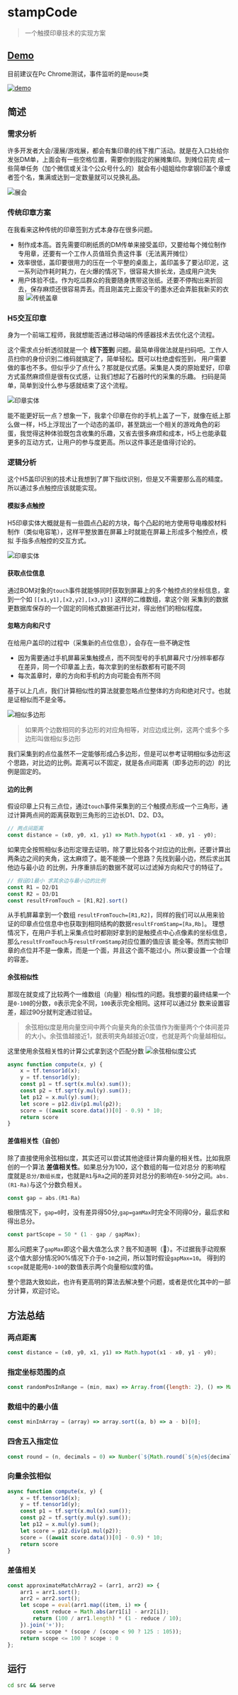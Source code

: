 # stampCode
> 一个触摸印章技术的实现方案

## [Demo](https://browniu.github.io/stampCode/)

目前建议在Pc Chrome测试，事件监听的是`mouse`类

[![demo](./static/stampCode2.gif)](https://browniu.github.io/stampCode/) 

## 简述

### 需求分析
许多开发者大会/漫展/游戏展，都会有集印章的线下推广活动。就是在入口处给你发张DM单，上面会有一些空格位置，需要你到指定的展摊集印。到摊位前完
成一些简单任务（加个微信或关注个公众号什么的）就会有小姐姐给你拿钢印盖个章或者签个名，集满或达到一定数量就可以兑换礼品。

![展会](./static/zh.jpg)

### 传统印章方案

在我看来这种传统的印章签到方式本身存在很多问题。

* 制作成本高。首先需要印刷纸质的DM传单来接受盖印，又要给每个摊位制作专用章，还要有一个工作人员值班负责这件事（无法离开摊位）
* 效率很低，盖印要很用力的压在一个平整的桌面上，盖印盖多了要沾印泥，这一系列动作耗时耗力，在火爆的情况下，很容易大排长龙，造成用户流失
* 用户体验不佳。作为吃瓜群众的我要随身携带这张纸。还要不停掏出来折回去，保存麻烦还很容易弄丢。而且刚盖完上面没干的墨水还会弄脏我新买的衣服
![传统盖章](./static/gz.jpg)
### H5交互印章

身为一个前端工程师，我就想能否通过移动端的传感器技术去优化这个流程。

这个需求点分析透彻就是一个 **线下签到** 问题。最简单得做法就是扫码吧。工作人员扫你的身份识别二维码就搞定了，简单轻松。既可以杜绝虚假签到，
用户需要做的事也不多。但似乎少了点什么？那就是仪式感。采集是人类的原始爱好，印章方式虽然麻烦但是很有仪式感，让我们想起了石器时代的采集的乐趣。
扫码是简单，简单到没什么参与感就结束了这个流程。

![印章实体](static/touchStamp.jpg)

能不能更好玩一点？想象一下，我拿个印章在你的手机上盖了一下，就像在纸上那么做一样，H5上浮现出了一个动态的盖印，甚至跳出一个相关的游戏角色的彩
蛋，我觉得这种体验既包含收集的乐趣，又省去很多麻烦和成本，H5上也能承载更多的互动方式，让用户的参与度更高。所以这件事还是值得讨论的。

### 逻辑分析
这个H5盖印识别的技术让我想到了屏下指纹识别，但是又不需要那么高的精度。所以通过多点触控应该就能实现。

#### 模拟多点触控
H5印章实体大概就是有一些圆点凸起的方块，每个凸起的地方使用导电橡胶材料制作（类似电容笔），这样平整放置在屏幕上时就能在屏幕上形成多个触控点，模拟
手指多点触控的交互方式。

![印章实体](static/stamp.jpg)

#### 获取点位信息
通过BOM对象的`touch`事件就能够同时获取到屏幕上的多个触控点的坐标信息，拿到一个如 `[[x1,y1],[x2,y2],[x3,y3]]` 这样的二维数组，拿这个刚
采集到的数据更数据库保存的一个固定的同格式数据进行比对，得出他们的相似程度。

#### 忽略方向和尺寸
在给用户盖印的过程中（采集新的点位信息），会存在一些不确定性

* 因为需要通过手机屏幕采集触摸点，而不同型号的手机屏幕尺寸/分辨率都存在差异，同一个印章盖上去，每次拿到的坐标数都有可能不同
* 每次盖章时，章的方向和手机的方向可能会有所不同

基于以上几点，我们计算相似性的算法就要忽略点位整体的方向和绝对尺寸。也就是证相似而不是全等。

![相似多边形](static/simi3.jpg)

> 如果两个边数相同的多边形的对应角相等，对应边成比例，这两个或多个多边形叫做相似多边形

我们采集到的点位虽然不一定能够形成凸多边形，但是可以参考证明相似多边形这个思路，对比边的比例。距离可以不固定，就是各点间距离（即多边形的边）的比例是固定的。

#### 边的比例

假设印章上只有三点位，通过`touch`事件采集到的三个触摸点形成一个三角形，通过计算两点间的距离获取到三角形的三边长D1、D2、D3。

```JavaScript
// 两点间距离
const distance = (x0, y0, x1, y1) => Math.hypot(x1 - x0, y1 - y0);
```

如果完全按照相似多边形定理去证明，除了要比较各个对应边的比例，还要计算出两条边之间的夹角，这太麻烦了。能不能换一个思路？先找到最小边，然后求出其他边与最小边
的比例，升序重排后的数据不就可以过滤掉方向和尺寸的特征了。

```JavaScript
// 假设D1最小 求其余边与最小边的比例
const R1 = D2/D1
const R2 = D3/D1
const resultFromTouch = [R1,R2].sort()
```

从手机屏幕拿到一个数组 `resultFromTouch=[R1,R2]`，同样的我们可以从用来验证的印章点位信息中也获取到相同结构的数据`resultFromStamp=[Ra,Rb]`。
理想情况下，在用户手机上采集点位时都刚好拿到的是触摸点中心点像素的坐标信息，那么`resultFromTouch`与`resultFromStamp`对应位置的值应该
能全等。然而实物印章的点位并不是一像素，而是一个面，并且这个面不能过小。所以要设置一个合理的容差。

#### 余弦相似性

那现在就变成了比较两个一维数组（向量）相似性的问题。我想要的最终结果一个是`0-100`的分数，`0`表示完全不同，`100`表示完全相同。这样可以通过分
数来设置容差，超过90分就判定通过验证。

> 余弦相似度是用向量空间中两个向量夹角的余弦值作为衡量两个个体间差异的大小。余弦值越接近1，就表明夹角越接近0度，也就是两个向量越相似。

这里使用余弦相关性的计算公式拿到这个匹配分数
![余弦相似度公式](./static/yxxsd.png)

```JavaScript
async function compute(x, y) {
    x = tf.tensor1d(x);
    y = tf.tensor1d(y);
    const p1 = tf.sqrt(x.mul(x).sum());
    const p2 = tf.sqrt(y.mul(y).sum());
    let p12 = x.mul(y).sum();
    let score = p12.div(p1.mul(p2));
    score = ((await score.data())[0] - 0.9) * 10;
    return score
}
```

#### 差值相关性（自创）

除了直接使用余弦相似度，其实还可以尝试其他途径计算向量的相关性。比如我原创的一个算法 **差值相关性**。如果总分为100，这个数组的每一位对总分
的影响程度就是`总分/数组长度`，也就是`R1`与`Ra`之间的差异对总分的影响在`0-50`分之间。`abs.(R1-Ra)`与这个分数负相关。

```JavaScript
const gap = abs.(R1-Ra)
```

极限情况下，`gap=0`时，没有差异得50分,`gap=gamMax`时完全不同得0分，最后求和得出总分。

```JavaScript
const partScope = 50 * (1 - gap / gapMax);
```

那么问题来了`gapMax`即这个最大值怎么求？我不知道啊（🤦‍️）。不过据我手动观察这个值大部分情况90%情况下介于`0-10`之间，所以暂时假设`gapMax=10`。
得到的`scope`就是能用`0-100`的数值表示两个向量相似度的值。

整个思路大致如此，也许有更高明的算法去解决整个问题，或者是优化其中的一部分计算，欢迎讨论。

## 方法总结

### 两点距离
```JavaScript
const distance = (x0, y0, x1, y1) => Math.hypot(x1 - x0, y1 - y0);
```

### 指定坐标范围的点
```JavaScript
const randomPosInRange = (min, max) => Array.from({length: 2}, () => Math.floor(Math.random() * (max - min + 1)) + min);
```

### 数组中的最小值
```JavaScript
const minInArray = (array) => array.sort((a, b) => a - b)[0];
```

### 四舍五入指定位
```JavaScript
const round = (n, decimals = 0) => Number(`${Math.round(`${n}e${decimals}`)}e-${decimals}`);
```

### 向量余弦相似
```JavaScript
async function compute(x, y) {
    x = tf.tensor1d(x);
    y = tf.tensor1d(y);
    const p1 = tf.sqrt(x.mul(x).sum());
    const p2 = tf.sqrt(y.mul(y).sum());
    let p12 = x.mul(y).sum();
    let score = p12.div(p1.mul(p2));
    score = ((await score.data())[0] - 0.9) * 10;
    return score
}
```

### 差值相关
```JavaScript
const approximateMatchArray2 = (arr1, arr2) => {
    arr1 = arr1.sort();
    arr2 = arr2.sort();
    let scope = eval(arr1.map((item, i) => {
        const reduce = Math.abs(arr1[i] - arr2[i]);
        return (100 / arr1.length) * (1 - reduce / 10);
    }).join('+'));
    scope = scope * (scope / (scope < 90 ? 125 : 105));
    return scope <= 100 ? scope : 0
};
```

## 运行
```bash
cd src && serve
```
